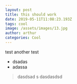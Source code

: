 ```yaml
---
layout: post
title: this should work
date: 2019-05-11T11:08:23.193Z
tags: cool
image: /assets/images/13.jpg
author: arthur
categories: Cool
---
```

test another test
- dsadas
- adassa

> dasdsad s
> dasdasdsd
